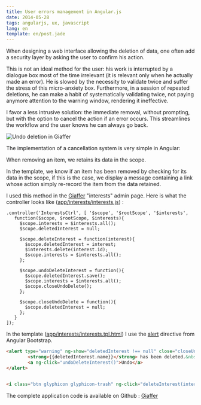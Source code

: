 ```yaml
---
title: User errors management in Angular.js
date: 2014-05-28
tags: angularjs, ux, javascript
lang: en
template: en/post.jade
---
```


When designing a web interface allowing the deletion of data, one often add a security layer by asking the user to confirm his action.

This is not an ideal method for the user: his work is interrupted by a dialogue box most of the time irrelevant  (it is relevant only when he actually made an error). He is slowed by the necessity to validate twice and suffer the stress of this micro-anxiety box. Furthermore, in a session of repeated deletions, he can make a habit of systematically validating twice, not paying anymore attention to the warning window, rendering it ineffective.

I favor a less intrusive solution: the immediate removal, without prompting, but with the option to cancel the action if an error occurs. This streamlines the workflow and the user knows he can always go back.

![Undo deletion in Giaffer](/images/posts/Giaffer_undo.png "Undo deletion in Giaffer")


The implementation of a cancellation system is very simple in Angular:

When removing an item, we retains its data in the scope.

In the template, we know if an item has been removed by checking for its data in the scope, if this is the case, we display a message containing a link whose action simply re-record the item from the data retained.


I used this method in the [Giaffer](http://mmai.github.io/giaffer/) "interests" admin page. Here is what the controller looks like ([app/interests/interests.js](https://github.com/mmai/giaffer/blob/master/src/app/interests/interests.js)) :

```
.controller('InterestsCtrl', [ '$scope', '$rootScope', '$interests',
   function($scope, $rootScope, $interests){
     $scope.interests = $interests.all();
     $scope.deletedInterest = null;

     $scope.deleteInterest = function(interest){
       $scope.deletedInterest = interest;
       $interests.delete(interest.id);
       $scope.interests = $interests.all();
     };

     $scope.undoDeleteInterest = function(){
       $scope.deletedInterest.save();
       $scope.interests = $interests.all();
       $scope.closeUndoDelete();
     };

     $scope.closeUndoDelete = function(){
       $scope.deletedInterest = null;
     };
   }
]);
```
  
In the template ([app/interests/interests.tpl.html](https://github.com/mmai/giaffer/blob/master/src/app/interests/interests.tpl.html)) I use the [alert](http://angular-ui.github.io/bootstrap/#/alert) directive from Angular Bootstrap.  

```html
<alert type="warning" ng-show="deletedInterest !== null" close="closeUndoDelete()">
        <strong>{{deletedInterest.name}}</strong> has been deleted.&nbsp;&nbsp;
        <a ng-click="undoDeleteInterest()">Undo</a>
</alert>


<i class="btn glyphicon glyphicon-trash" ng-click="deleteInterest(interest)"></i>
```

The complete application code is available on Github : [Giaffer](https://github.com/mmai/giaffer)
